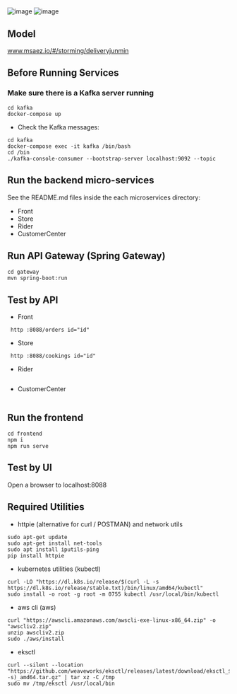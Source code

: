 # 
![image](https://user-images.githubusercontent.com/31524855/237037071-ae78d84d-c8c4-41b5-b5ab-88ee038291d0.png)
![image](https://user-images.githubusercontent.com/31524855/237037293-e9a840b0-0333-46d2-8b62-1d05fd39f5bd.png)

## Model
www.msaez.io/#/storming/deliveryjunmin

## Before Running Services
### Make sure there is a Kafka server running
```
cd kafka
docker-compose up
```
- Check the Kafka messages:
```
cd kafka
docker-compose exec -it kafka /bin/bash
cd /bin
./kafka-console-consumer --bootstrap-server localhost:9092 --topic
```

## Run the backend micro-services
See the README.md files inside the each microservices directory:

- Front
- Store
- Rider
- CustomerCenter


## Run API Gateway (Spring Gateway)
```
cd gateway
mvn spring-boot:run
```

## Test by API
- Front
```
 http :8088/orders id="id" 
```
- Store
```
 http :8088/cookings id="id" 
```
- Rider
```
```
- CustomerCenter
```
```


## Run the frontend
```
cd frontend
npm i
npm run serve
```

## Test by UI
Open a browser to localhost:8088

## Required Utilities

- httpie (alternative for curl / POSTMAN) and network utils
```
sudo apt-get update
sudo apt-get install net-tools
sudo apt install iputils-ping
pip install httpie
```

- kubernetes utilities (kubectl)
```
curl -LO "https://dl.k8s.io/release/$(curl -L -s https://dl.k8s.io/release/stable.txt)/bin/linux/amd64/kubectl"
sudo install -o root -g root -m 0755 kubectl /usr/local/bin/kubectl
```

- aws cli (aws)
```
curl "https://awscli.amazonaws.com/awscli-exe-linux-x86_64.zip" -o "awscliv2.zip"
unzip awscliv2.zip
sudo ./aws/install
```

- eksctl 
```
curl --silent --location "https://github.com/weaveworks/eksctl/releases/latest/download/eksctl_$(uname -s)_amd64.tar.gz" | tar xz -C /tmp
sudo mv /tmp/eksctl /usr/local/bin
```

